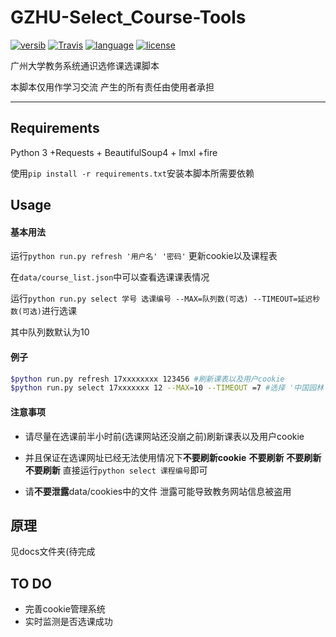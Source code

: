 # GZHU-Select_Course-Tools
[![versib](https://img.shields.io/badge/verson-0.1.1-lightgrey.svg)]()
[![Travis](https://img.shields.io/travis/rust-lang/rust.svg?style=flat-square)]()
[![language](https://img.shields.io/badge/language-Python3-blue.svg)]()
[![license](https://img.shields.io/github/license/mashape/apistatus.svg)]()

广州大学教务系统通识选修课选课脚本

本脚本仅用作学习交流 产生的所有责任由使用者承担

---
## Requirements 
Python 3 +Requests + BeautifulSoup4 + lmxl +fire

使用`pip install -r requirements.txt`安装本脚本所需要依赖

## Usage 
#### 基本用法 
运行`python run.py refresh '用户名' '密码'`
更新cookie以及课程表

在`data/course_list.json`中可以查看选课课表情况

运行`python run.py select 学号 选课编号 --MAX=队列数(可选) --TIMEOUT=延迟秒数(可选)`进行选课

其中队列数默认为10
#### 例子
```bash
$python run.py refresh 17xxxxxxxx 123456 #刷新课表以及用户cookie
$python run.py select 17xxxxxxx 12 --MAX=10 --TIMEOUT =7 #选择 '中国园林'课程 10倍post力度 最多等待7s
```

#### 注意事项
- 请尽量在选课前半小时前(选课网站还没崩之前)刷新课表以及用户cookie 

- 并且保证在选课网址已经无法使用情况下**不要刷新cookie**
**不要刷新** **不要刷新** **不要刷新**  直接运行`python select 课程编号`即可
- 请**不要泄露**data/cookies中的文件 泄露可能导致教务网站信息被盗用

## 原理
见docs文件夹(待完成
## TO DO
- 完善cookie管理系统
- 实时监测是否选课成功

